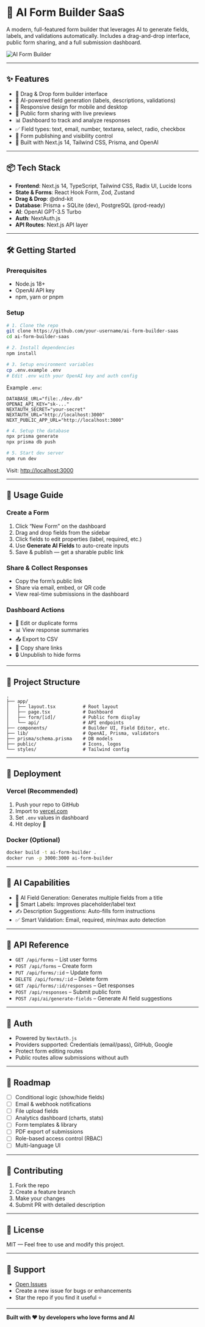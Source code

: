 # 🤖 AI Form Builder SaaS

A modern, full-featured form builder that leverages AI to generate fields, labels, and validations automatically. Includes a drag-and-drop interface, public form sharing, and a full submission dashboard.

![AI Form Builder](https://via.placeholder.com/800x400?text=AI+Form+Builder+SaaS)

---

## ✨ Features

- 🚀 Drag & Drop form builder interface
- 🤖 AI-powered field generation (labels, descriptions, validations)
- 📱 Responsive design for mobile and desktop
- 🔗 Public form sharing with live previews
- 📊 Dashboard to track and analyze responses
- ✅ Field types: text, email, number, textarea, select, radio, checkbox
- 🔐 Form publishing and visibility control
- 🧠 Built with Next.js 14, Tailwind CSS, Prisma, and OpenAI

---

## 📦 Tech Stack

- **Frontend**: Next.js 14, TypeScript, Tailwind CSS, Radix UI, Lucide Icons
- **State & Forms**: React Hook Form, Zod, Zustand
- **Drag & Drop**: @dnd-kit
- **Database**: Prisma + SQLite (dev), PostgreSQL (prod-ready)
- **AI**: OpenAI GPT-3.5 Turbo
- **Auth**: NextAuth.js
- **API Routes**: Next.js API layer

---

## 🛠️ Getting Started

### Prerequisites

- Node.js 18+
- OpenAI API key
- npm, yarn or pnpm

### Setup

```bash
# 1. Clone the repo
git clone https://github.com/your-username/ai-form-builder-saas
cd ai-form-builder-saas

# 2. Install dependencies
npm install

# 3. Setup environment variables
cp .env.example .env
# Edit .env with your OpenAI key and auth config
```

Example `.env`:

```
DATABASE_URL="file:./dev.db"
OPENAI_API_KEY="sk-..."
NEXTAUTH_SECRET="your-secret"
NEXTAUTH_URL="http://localhost:3000"
NEXT_PUBLIC_APP_URL="http://localhost:3000"
```

```bash
# 4. Setup the database
npx prisma generate
npx prisma db push

# 5. Start dev server
npm run dev
```

Visit: [http://localhost:3000](http://localhost:3000)

---

## 🧪 Usage Guide

### Create a Form

1. Click “New Form” on the dashboard
2. Drag and drop fields from the sidebar
3. Click fields to edit properties (label, required, etc.)
4. Use **Generate AI Fields** to auto-create inputs
5. Save & publish — get a sharable public link

### Share & Collect Responses

- Copy the form’s public link
- Share via email, embed, or QR code
- View real-time submissions in the dashboard

### Dashboard Actions

- 📝 Edit or duplicate forms
- 📊 View response summaries
- 📤 Export to CSV
- 📎 Copy share links
- 🔒 Unpublish to hide forms

---

## 📁 Project Structure

```
.
├── app/
│   ├── layout.tsx          # Root layout
│   ├── page.tsx            # Dashboard
│   ├── form/[id]/          # Public form display
│   └── api/                # API endpoints
├── components/             # Builder UI, Field Editor, etc.
├── lib/                    # OpenAI, Prisma, validators
├── prisma/schema.prisma    # DB models
├── public/                 # Icons, logos
└── styles/                 # Tailwind config
```

---

## 🚀 Deployment

### Vercel (Recommended)

1. Push your repo to GitHub
2. Import to [vercel.com](https://vercel.com)
3. Set `.env` values in dashboard
4. Hit deploy 🎉

### Docker (Optional)

```bash
docker build -t ai-form-builder .
docker run -p 3000:3000 ai-form-builder
```

---

## 🧠 AI Capabilities

- 🧾 AI Field Generation: Generates multiple fields from a title
- 🧠 Smart Labels: Improves placeholder/label text
- ✍️ Description Suggestions: Auto-fills form instructions
- ✅ Smart Validation: Email, required, min/max auto detection

---

## 📝 API Reference

- `GET /api/forms` – List user forms
- `POST /api/forms` – Create form
- `PUT /api/forms/:id` – Update form
- `DELETE /api/forms/:id` – Delete form
- `GET /api/forms/:id/responses` – Get responses
- `POST /api/responses` – Submit public form
- `POST /api/ai/generate-fields` – Generate AI field suggestions

---

## 🔐 Auth

- Powered by `NextAuth.js`
- Providers supported: Credentials (email/pass), GitHub, Google
- Protect form editing routes
- Public routes allow submissions without auth

---

## 🎯 Roadmap

- [ ] Conditional logic (show/hide fields)
- [ ] Email & webhook notifications
- [ ] File upload fields
- [ ] Analytics dashboard (charts, stats)
- [ ] Form templates & library
- [ ] PDF export of submissions
- [ ] Role-based access control (RBAC)
- [ ] Multi-language UI

---

## 🤝 Contributing

1. Fork the repo
2. Create a feature branch
3. Make your changes
4. Submit PR with detailed description

---

## 📄 License

MIT — Feel free to use and modify this project.

---

## 💬 Support

- [Open Issues](https://github.com/your-username/ai-form-builder-saas/issues)
- Create a new issue for bugs or enhancements
- Star the repo if you find it useful ⭐

---

**Built with ❤️ by developers who love forms and AI**
